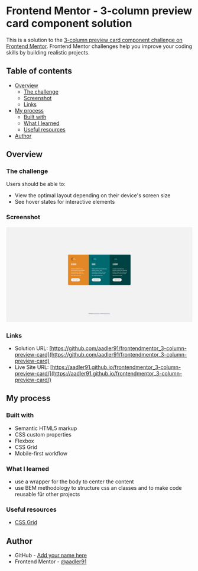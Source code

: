 # Frontend Mentor - 3-column preview card component solution

This is a solution to the [3-column preview card component challenge on Frontend Mentor](https://www.frontendmentor.io/challenges/3column-preview-card-component-pH92eAR2-). Frontend Mentor challenges help you improve your coding skills by building realistic projects. 

## Table of contents

- [Overview](#overview)
  - [The challenge](#the-challenge)
  - [Screenshot](#screenshot)
  - [Links](#links)
- [My process](#my-process)
  - [Built with](#built-with)
  - [What I learned](#what-i-learned)
  - [Useful resources](#useful-resources)
- [Author](#author)


## Overview

### The challenge

Users should be able to:

- View the optimal layout depending on their device's screen size
- See hover states for interactive elements

### Screenshot

![](./screenshot.png)


### Links

- Solution URL: [https://github.com/aadler91/frontendmentor_3-column-preview-card](https://github.com/aadler91/frontendmentor_3-column-preview-card)
- Live Site URL: [https://aadler91.github.io/frontendmentor_3-column-preview-card/](https://aadler91.github.io/frontendmentor_3-column-preview-card/)

## My process

### Built with

- Semantic HTML5 markup
- CSS custom properties
- Flexbox
- CSS Grid
- Mobile-first workflow

### What I learned

- use a wrapper for the body to center the content
- use BEM methodology to structure css an classes and to make code reusable für other projects

### Useful resources

- [CSS Grid](https://css-tricks.com/snippets/css/complete-guide-grid/)

## Author

- GitHub - [Add your name here](https://github.com/aadler91)
- Frontend Mentor - [@aadler91](https://www.frontendmentor.io/profile/aadler91)

